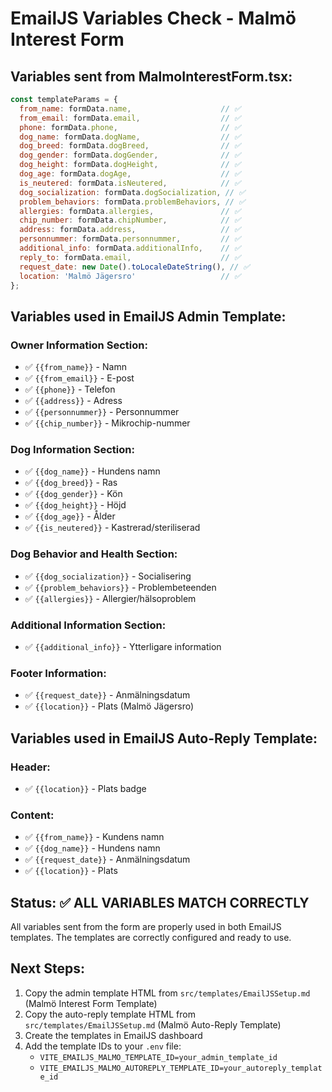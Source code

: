 # EmailJS Variables Check - Malmö Interest Form

## Variables sent from MalmoInterestForm.tsx:

```javascript
const templateParams = {
  from_name: formData.name,                    // ✅
  from_email: formData.email,                  // ✅
  phone: formData.phone,                       // ✅
  dog_name: formData.dogName,                  // ✅
  dog_breed: formData.dogBreed,                // ✅
  dog_gender: formData.dogGender,              // ✅
  dog_height: formData.dogHeight,              // ✅
  dog_age: formData.dogAge,                    // ✅
  is_neutered: formData.isNeutered,            // ✅
  dog_socialization: formData.dogSocialization, // ✅
  problem_behaviors: formData.problemBehaviors, // ✅
  allergies: formData.allergies,               // ✅
  chip_number: formData.chipNumber,            // ✅
  address: formData.address,                   // ✅
  personnummer: formData.personnummer,         // ✅
  additional_info: formData.additionalInfo,    // ✅
  reply_to: formData.email,                    // ✅
  request_date: new Date().toLocaleDateString(), // ✅
  location: 'Malmö Jägersro'                   // ✅
};
```

## Variables used in EmailJS Admin Template:

### Owner Information Section:
- ✅ `{{from_name}}` - Namn
- ✅ `{{from_email}}` - E-post
- ✅ `{{phone}}` - Telefon
- ✅ `{{address}}` - Adress
- ✅ `{{personnummer}}` - Personnummer
- ✅ `{{chip_number}}` - Mikrochip-nummer

### Dog Information Section:
- ✅ `{{dog_name}}` - Hundens namn
- ✅ `{{dog_breed}}` - Ras
- ✅ `{{dog_gender}}` - Kön
- ✅ `{{dog_height}}` - Höjd
- ✅ `{{dog_age}}` - Ålder
- ✅ `{{is_neutered}}` - Kastrerad/steriliserad

### Dog Behavior and Health Section:
- ✅ `{{dog_socialization}}` - Socialisering
- ✅ `{{problem_behaviors}}` - Problembeteenden
- ✅ `{{allergies}}` - Allergier/hälsoproblem

### Additional Information Section:
- ✅ `{{additional_info}}` - Ytterligare information

### Footer Information:
- ✅ `{{request_date}}` - Anmälningsdatum
- ✅ `{{location}}` - Plats (Malmö Jägersro)

## Variables used in EmailJS Auto-Reply Template:

### Header:
- ✅ `{{location}}` - Plats badge

### Content:
- ✅ `{{from_name}}` - Kundens namn
- ✅ `{{dog_name}}` - Hundens namn
- ✅ `{{request_date}}` - Anmälningsdatum
- ✅ `{{location}}` - Plats

## Status: ✅ ALL VARIABLES MATCH CORRECTLY

All variables sent from the form are properly used in both EmailJS templates. The templates are correctly configured and ready to use.

## Next Steps:
1. Copy the admin template HTML from `src/templates/EmailJSSetup.md` (Malmö Interest Form Template)
2. Copy the auto-reply template HTML from `src/templates/EmailJSSetup.md` (Malmö Auto-Reply Template)
3. Create the templates in EmailJS dashboard
4. Add the template IDs to your `.env` file:
   - `VITE_EMAILJS_MALMO_TEMPLATE_ID=your_admin_template_id`
   - `VITE_EMAILJS_MALMO_AUTOREPLY_TEMPLATE_ID=your_autoreply_template_id`
